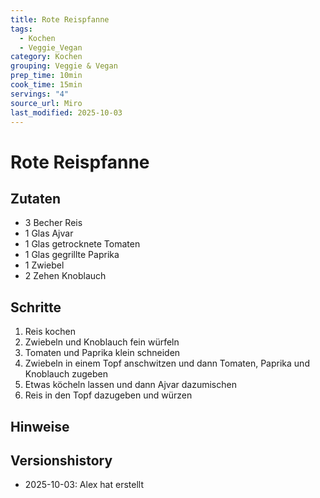 ```yaml
---
title: Rote Reispfanne
tags:
  - Kochen
  - Veggie_Vegan
category: Kochen
grouping: Veggie & Vegan
prep_time: 10min
cook_time: 15min
servings: "4"
source_url: Miro
last_modified: 2025-10-03
---
```

# Rote Reispfanne

## Zutaten
- 3 Becher Reis
- 1 Glas Ajvar
- 1 Glas getrocknete Tomaten
- 1 Glas gegrillte Paprika
- 1 Zwiebel
- 2 Zehen Knoblauch

## Schritte
1. Reis kochen
2. Zwiebeln und Knoblauch fein würfeln
3. Tomaten und Paprika klein schneiden
4. Zwiebeln in einem Topf anschwitzen und dann Tomaten, Paprika und Knoblauch zugeben
5. Etwas köcheln lassen und dann Ajvar dazumischen
6. Reis in den Topf dazugeben und würzen

## Hinweise
 

## Versionshistory
- 2025-10-03: Alex hat erstellt

  

<!-- Ende der Vorlage -->
<!-- MARKER FOR MAPPER SCRIPT -->